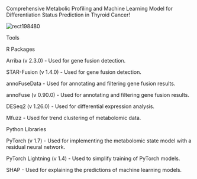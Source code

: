 Comprehensive Metabolic Profiling and Machine Learning Model for Differentiation Status Prediction in Thyroid Cancer!

![rect198480](https://github.com/user-attachments/assets/ab47616b-3008-4c09-9c36-ecdcfd9728b8)





Tools

R Packages

Arriba (v 2.3.0) - Used for gene fusion detection.

STAR-Fusion (v 1.4.0) - Used for gene fusion detection.

annoFuseData - Used for annotating and filtering gene fusion results.

annoFuse (v 0.90.0) - Used for annotating and filtering gene fusion results.

DESeq2 (v 1.26.0) - Used for differential expression analysis.

Mfuzz - Used for trend clustering of metabolomic data.

Python Libraries

PyTorch (v 1.7) - Used for implementing the metabolomic state model with a residual neural network.

PyTorch Lightning (v 1.4) - Used to simplify training of PyTorch models.

SHAP - Used for explaining the predictions of machine learning models.
